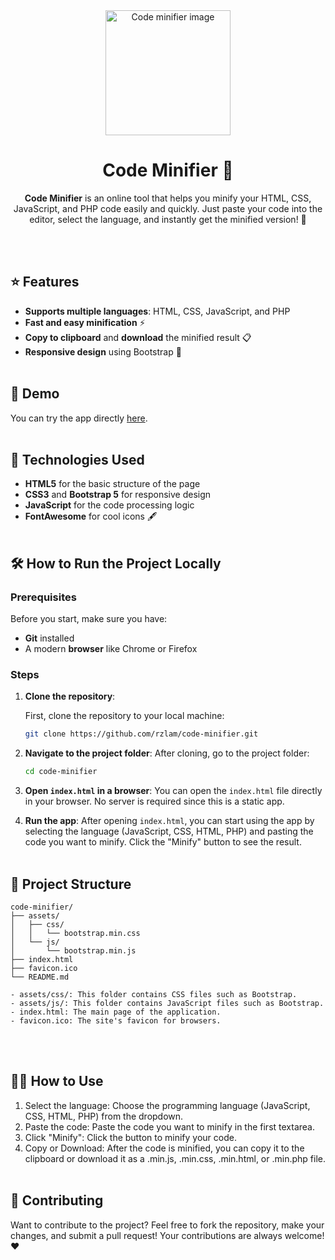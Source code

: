 <div style="text-align: center;">
	<img src="https://rzlam.github.io/projects/code-minifier/assets/images/image.png" width="200" alt="Code minifier image"/>
</div>

<h1 align="center">
   Code Minifier 🚀
</h1>

<p align="center">
  <b>Code Minifier</b> is an online tool that helps you minify your HTML, CSS, JavaScript, and PHP code easily and quickly. Just paste your code into the editor, select the language, and instantly get the minified version! 🙌
</p>

<br><br>

## ⭐ Features

- **Supports multiple languages**: HTML, CSS, JavaScript, and PHP
- **Fast and easy minification** ⚡
- **Copy to clipboard** and **download** the minified result 📋
- **Responsive design** using Bootstrap 📱
  <br><br>

## 🚀 Demo

You can try the app directly [here](https://rzlam.github.io/projects/code-minifier).
<br><br>

## 🔧 Technologies Used

- **HTML5** for the basic structure of the page
- **CSS3** and **Bootstrap 5** for responsive design
- **JavaScript** for the code processing logic
- **FontAwesome** for cool icons 🖋️
  <br><br>

## 🛠️ How to Run the Project Locally

### Prerequisites

Before you start, make sure you have:

- **Git** installed
- A modern **browser** like Chrome or Firefox

### Steps

1. **Clone the repository**:

   First, clone the repository to your local machine:

   ```bash
   git clone https://github.com/rzlam/code-minifier.git

   ```

2. **Navigate to the project folder**:
   After cloning, go to the project folder:

   ```bash
   cd code-minifier

   ```

3. **Open `index.html` in a browser**:
   You can open the `index.html` file directly in your browser. No server is required since this is a static app.

4. **Run the app**:
   After opening `index.html`, you can start using the app by selecting the language (JavaScript, CSS, HTML, PHP) and pasting the code you want to minify. Click the "Minify" button to see the result.
   <br><br>

## 📂 Project Structure

    code-minifier/
    ├── assets/
    │   ├── css/
    │   │   └── bootstrap.min.css
    │   └── js/
    │       └── bootstrap.min.js
    ├── index.html
    ├── favicon.ico
    └── README.md

    - assets/css/: This folder contains CSS files such as Bootstrap.
    - assets/js/: This folder contains JavaScript files such as Bootstrap.
    - index.html: The main page of the application.
    - favicon.ico: The site's favicon for browsers.

<br><br>

## 👨‍💻 How to Use

1. Select the language: Choose the programming language (JavaScript, CSS, HTML, PHP) from the dropdown.
2. Paste the code: Paste the code you want to minify in the first textarea.
3. Click "Minify": Click the button to minify your code.
4. Copy or Download: After the code is minified, you can copy it to the clipboard or download it as a .min.js, .min.css, .min.html, or .min.php file.
   <br><br>

## 🤝 Contributing

Want to contribute to the project? Feel free to fork the repository, make your changes, and submit a pull request! Your contributions are always welcome! ❤️
